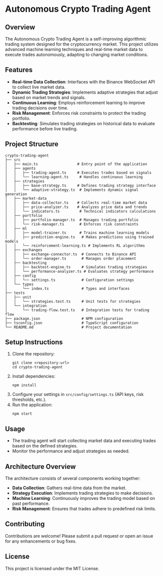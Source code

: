 # Autonomous Crypto Trading Agent

## Overview
The Autonomous Crypto Trading Agent is a self-improving algorithmic trading system designed for the cryptocurrency market. This project utilizes advanced machine learning techniques and real-time market data to execute trades autonomously, adapting to changing market conditions.

## Features
- **Real-time Data Collection**: Interfaces with the Binance WebSocket API to collect live market data.
- **Dynamic Trading Strategies**: Implements adaptive strategies that adjust based on market trends and signals.
- **Continuous Learning**: Employs reinforcement learning to improve trading decisions over time.
- **Risk Management**: Enforces risk constraints to protect the trading portfolio.
- **Backtesting**: Simulates trading strategies on historical data to evaluate performance before live trading.

## Project Structure
```
crypto-trading-agent
├── src
│   ├── main.ts                  # Entry point of the application
│   ├── agents
│   │   ├── trading-agent.ts     # Executes trades based on signals
│   │   └── learning-agent.ts     # Handles continuous learning
│   ├── strategies
│   │   ├── base-strategy.ts     # Defines trading strategy interface
│   │   └── adaptive-strategy.ts  # Implements dynamic signal generation
│   ├── market-data
│   │   ├── data-collector.ts    # Collects real-time market data
│   │   ├── price-analyzer.ts    # Analyzes price data and trends
│   │   └── indicators.ts         # Technical indicators calculations
│   ├── portfolio
│   │   ├── portfolio-manager.ts  # Manages trading portfolio
│   │   └── risk-manager.ts       # Enforces risk constraints
│   ├── ml
│   │   ├── model-trainer.ts      # Trains machine learning models
│   │   ├── prediction-engine.ts   # Makes predictions using trained models
│   │   └── reinforcement-learning.ts # Implements RL algorithms
│   ├── exchanges
│   │   ├── exchange-connector.ts  # Connects to Binance API
│   │   └── order-manager.ts       # Manages order placement
│   ├── backtesting
│   │   ├── backtest-engine.ts     # Simulates trading strategies
│   │   └── performance-analyzer.ts # Evaluates strategy performance
│   ├── config
│   │   └── settings.ts            # Configuration settings
│   └── types
│       └── index.ts               # Types and interfaces
├── tests
│   ├── unit
│   │   └── strategies.test.ts     # Unit tests for strategies
│   └── integration
│       └── trading-flow.test.ts   # Integration tests for trading flow
├── package.json                   # NPM configuration
├── tsconfig.json                  # TypeScript configuration
└── README.md                      # Project documentation
```

## Setup Instructions
1. Clone the repository:
   ```
   git clone <repository-url>
   cd crypto-trading-agent
   ```
2. Install dependencies:
   ```
   npm install
   ```
3. Configure your settings in `src/config/settings.ts` (API keys, risk thresholds, etc.).
4. Run the application:
   ```
   npm start
   ```

## Usage
- The trading agent will start collecting market data and executing trades based on the defined strategies.
- Monitor the performance and adjust strategies as needed.

## Architecture Overview
The architecture consists of several components working together:
- **Data Collection**: Gathers real-time data from the market.
- **Strategy Execution**: Implements trading strategies to make decisions.
- **Machine Learning**: Continuously improves the trading model based on past performance.
- **Risk Management**: Ensures that trades adhere to predefined risk limits.

## Contributing
Contributions are welcome! Please submit a pull request or open an issue for any enhancements or bug fixes.

## License
This project is licensed under the MIT License.